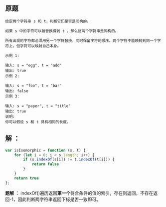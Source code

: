 ## 原题

```
给定两个字符串 s 和 t，判断它们是否是同构的。

如果 s 中的字符可以被替换得到 t ，那么这两个字符串是同构的。

所有出现的字符都必须用另一个字符替换，同时保留字符的顺序。两个字符不能映射到同一个字符上，但字符可以映射自己本身。

示例 1:

输入: s = "egg", t = "add"
输出: true
示例 2:

输入: s = "foo", t = "bar"
输出: false
示例 3:

输入: s = "paper", t = "title"
输出: true
说明:
你可以假设 s 和 t 具有相同的长度。
```

## 解 ：

```js
var isIsomorphic = function (s, t) {
    for (let i = 0; i < s.length; i++) {
        if (s.indexOf(s[i]) != t.indexOf(t[i])) {
            return false
        }
    }
    return true
};
```


**题解 ：** indexOf()遍历返回**第一个**符合条件的值的索引，存在则返回，不存在返回-1，因此判断两字符串返回下标是否一致即可。
